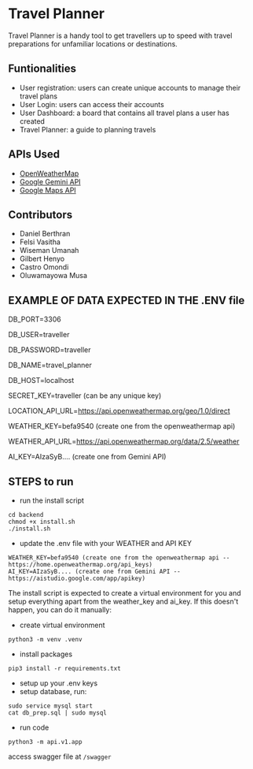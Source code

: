 # Travel Planner

Travel Planner is a handy tool to get travellers up to speed with travel preparations for unfamiliar locations or destinations.

## Funtionalities
- User registration: users can create unique accounts to manage their travel plans
- User Login: users can access their accounts
- User Dashboard: a board that contains all travel plans a user has created
- Travel Planner: a guide to planning travels

## APIs Used
  - [OpenWeatherMap](https://openweathermap.org/)
  - [Google Gemini API](https://ai.google.dev/)
  - [Google Maps API](https://developers.google.com/maps/documentation)
 
  ## Contributors
  - Daniel Berthran
  - Felsi Vasitha
  - Wiseman Umanah
  - Gilbert Henyo
  - Castro Omondi
  - Oluwamayowa Musa


## EXAMPLE OF DATA EXPECTED IN THE .ENV file

DB_PORT=3306

DB_USER=traveller

DB_PASSWORD=traveller

DB_NAME=travel_planner

DB_HOST=localhost

SECRET_KEY=traveller (can be any unique key)

LOCATION_API_URL=https://api.openweathermap.org/geo/1.0/direct

WEATHER_KEY=befa9540 (create one from the openweathermap api)

WEATHER_API_URL=https://api.openweathermap.org/data/2.5/weather

AI_KEY=AIzaSyB.... (create one from Gemini API)


## STEPS to run 

- run the install script

```
cd backend
chmod +x install.sh
./install.sh
```

- update the .env file with your WEATHER and API KEY

```
WEATHER_KEY=befa9540 (create one from the openweathermap api -- https://home.openweathermap.org/api_keys)
AI_KEY=AIzaSyB.... (create one from Gemini API -- https://aistudio.google.com/app/apikey)
```

The install script is expected to create a virtual environment for you and setup everything apart from the weather_key and ai_key.
If this doesn't happen, you can do it manually:


- create virtual environment

`python3 -m venv .venv`

- install packages

`pip3 install -r requirements.txt`

- setup up your .env keys
- setup database, run:

```
sudo service mysql start
cat db_prep.sql | sudo mysql
```

- run code

`python3 -m api.v1.app`

access swagger file at
`/swagger`
